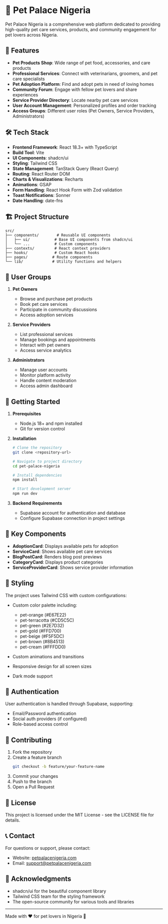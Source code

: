 
# 🐾 Pet Palace Nigeria

Pet Palace Nigeria is a comprehensive web platform dedicated to providing high-quality pet care services, products, and community engagement for pet lovers across Nigeria.

## 🌟 Features

- **Pet Products Shop**: Wide range of pet food, accessories, and care products
- **Professional Services**: Connect with veterinarians, groomers, and pet care specialists
- **Pet Adoption Platform**: Find and adopt pets in need of loving homes
- **Community Forum**: Engage with fellow pet lovers and share experiences
- **Service Provider Directory**: Locate nearby pet care services
- **User Account Management**: Personalized profiles and order tracking
- **Access Groups**: Different user roles (Pet Owners, Service Providers, Administrators)

## 🛠️ Tech Stack

- **Frontend Framework**: React 18.3+ with TypeScript
- **Build Tool**: Vite
- **UI Components**: shadcn/ui
- **Styling**: Tailwind CSS
- **State Management**: TanStack Query (React Query)
- **Routing**: React Router DOM
- **Charts & Visualizations**: Recharts
- **Animations**: GSAP
- **Form Handling**: React Hook Form with Zod validation
- **Toast Notifications**: Sonner
- **Date Handling**: date-fns

## 🏗️ Project Structure

```
src/
├── components/        # Reusable UI components
│   ├── ui/           # Base UI components from shadcn/ui
│   └── ...           # Custom components
├── contexts/         # React context providers
├── hooks/            # Custom React hooks
├── pages/           # Route components
└── lib/             # Utility functions and helpers
```

## 👥 User Groups

1. **Pet Owners**
   - Browse and purchase pet products
   - Book pet care services
   - Participate in community discussions
   - Access adoption services

2. **Service Providers**
   - List professional services
   - Manage bookings and appointments
   - Interact with pet owners
   - Access service analytics

3. **Administrators**
   - Manage user accounts
   - Monitor platform activity
   - Handle content moderation
   - Access admin dashboard

## 🚀 Getting Started

1. **Prerequisites**
   - Node.js 18+ and npm installed
   - Git for version control

2. **Installation**
   ```bash
   # Clone the repository
   git clone <repository-url>

   # Navigate to project directory
   cd pet-palace-nigeria

   # Install dependencies
   npm install

   # Start development server
   npm run dev
   ```

3. **Backend Requirements**
   - Supabase account for authentication and database
   - Configure Supabase connection in project settings

## 🎨 Key Components

- **AdoptionCard**: Displays available pets for adoption
- **ServiceCard**: Shows available pet care services
- **BlogPostCard**: Renders blog post previews
- **CategoryCard**: Displays product categories
- **ServiceProviderCard**: Shows service provider information

## 💅 Styling

The project uses Tailwind CSS with custom configurations:

- Custom color palette including:
  - pet-orange (#E67E22)
  - pet-terracotta (#CD5C5C)
  - pet-green (#2E7D32)
  - pet-gold (#FFD700)
  - pet-beige (#F5F5DC)
  - pet-brown (#8B4513)
  - pet-cream (#FFFDD0)

- Custom animations and transitions
- Responsive design for all screen sizes
- Dark mode support

## 🔐 Authentication

User authentication is handled through Supabase, supporting:
- Email/Password authentication
- Social auth providers (if configured)
- Role-based access control

## 🤝 Contributing

1. Fork the repository
2. Create a feature branch
   ```bash
   git checkout -b feature/your-feature-name
   ```
3. Commit your changes
4. Push to the branch
5. Open a Pull Request

## 📄 License

This project is licensed under the MIT License - see the LICENSE file for details.

## 📞 Contact

For questions or support, please contact:
- Website: [petpalacenigeria.com](https://petpalacenigeria.com)
- Email: support@petpalacenigeria.com

## 🌟 Acknowledgments

- shadcn/ui for the beautiful component library
- Tailwind CSS team for the styling framework
- The open-source community for various tools and libraries

---

Made with ❤️ for pet lovers in Nigeria 🐾

